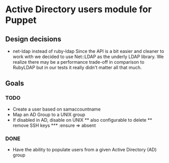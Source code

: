 # Active Directory users module for Puppet

## Design decisions

* net-ldap instead of ruby-ldap
Since the API is a bit easier and cleaner to work with we decided to use Net::LDAP as
the underly LDAP library. We realize there may be a performance trade-off in comparison
to RubyLDAP but in our tests it really didn't matter all that much.

## Goals

### TODO
* Create a user based on samaccountname
* Map an AD Group to a UNIX group
* If disabled in AD, disable on UNIX
** also configurable to delete
** remove SSH keys
*** :ensure => absent


### DONE
* Have the ability to populate users from a given Active Directory (AD) group 
